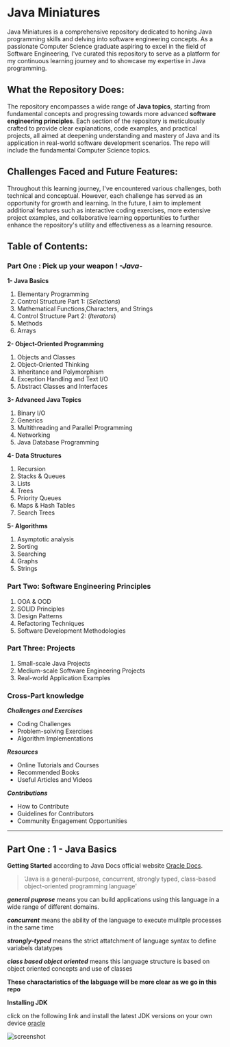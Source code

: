# Java Miniatures

Java Miniatures is a comprehensive repository dedicated to honing Java programming skills and delving into software engineering concepts. As a passionate Computer Science graduate aspiring to excel in the field of Software Engineering, I've curated this repository to serve as a platform for my continuous learning journey and to showcase my expertise in Java programming.

## **What the Repository Does:**

The repository encompasses a wide range of **Java topics**, starting from fundamental concepts and progressing towards more advanced **software engineering principles**. Each section of the repository is meticulously crafted to provide clear explanations, code examples, and practical projects, all aimed at deepening understanding and mastery of Java and its application in real-world software development scenarios. The repo will include the fundamental Computer Science topics.

## **Challenges Faced and Future Features:**

Throughout this learning journey, I've encountered various challenges, both technical and conceptual. However, each challenge has served as an opportunity for growth and learning. In the future, I aim to implement additional features such as interactive coding exercises, more extensive project examples, and collaborative learning opportunities to further enhance the repository's utility and effectiveness as a learning resource.

## **Table of Contents:**

### Part One : Pick up your weapon ! _-Java-_

**1- Java Basics**

1. Elementary Programming
2. Control Structure Part 1: (_Selections_)
3. Mathematical Functions,Characters, and Strings
4. Control Structure Part 2: (_Iterators_)
5. Methods
6. Arrays

**2- Object-Oriented Programming**

1. Objects and Classes
2. Object-Oriented Thinking
3. Inheritance and Polymorphism
4. Exception Handling and Text I/O
5. Abstract Classes and Interfaces

**3- Advanced Java Topics**

1. Binary I/O
2. Generics
3. Multithreading and Parallel Programming
4. Networking
5. Java Database Programming

**4- Data Structures**

1. Recursion
2. Stacks & Queues
3. Lists
4. Trees
5. Priority Queues
6. Maps & Hash Tables
7. Search Trees

**5- Algorithms**

1. Asymptotic analysis
2. Sorting
3. Searching
4. Graphs
5. Strings

### Part Two: Software Engineering Principles

1. OOA & OOD
2. SOLID Principles
3. Design Patterns
4. Refactoring Techniques
5. Software Development Methodologies

### Part Three: Projects

1. Small-scale Java Projects
2. Medium-scale Software Engineering Projects
3. Real-world Application Examples

### Cross-Part knowledge

**_Challenges and Exercises_**

- Coding Challenges
- Problem-solving Exercises
- Algorithm Implementations

**_Resources_**

- Online Tutorials and Courses
- Recommended Books
- Useful Articles and Videos

**_Contributions_**

- How to Contribute
- Guidelines for Contributors
- Community Engagement Opportunities

---

## Part One : 1 - Java Basics

**Getting Started**
according to Java Docs official website [Oracle Docs](https://docs.oracle.com/en/java/).

> \'Java is a general-purpose, concurrent, strongly typed, class-based object-oriented programming language'

_**general puprose**_ means you can build applications using this language in a wide range of different domains.

_**concurrent**_ means the ability of the language to execute mulitple processes in the same time

**_strongly-typed_** means the strict attatchment of language syntax to define variabels datatypes

**_class based object oriented_** means this language structure is based on object oriented concepts and use of classes

**These charactaristics of the labguage will be more clear as we go in this repo**

**Installing JDK**

click on the following link and install the latest JDK versions on your own device [oracle](https://www.oracle.com/eg/java/technologies/downloads/)

![screenshot](https://drive.google.com/file/d/1BRhsmHQYnlSCHEbCaPPoF3FYQzavDPdD/view?usp=sharing)
